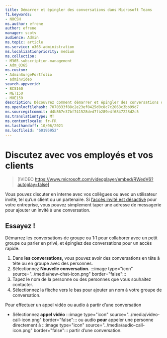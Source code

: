 ```yaml
---
title: Démarrer et épingler des conversations dans Microsoft Teams
f1.keywords:
- NOCSH
ms.author: efrene
author: efrene
manager: scotv
audience: Admin
ms.topic: article
ms.service: o365-administration
ms.localizationpriority: medium
ms.collection:
- M365-subscription-management
- Adm_O365
ms.custom:
- AdminSurgePortfolio
- adminvideo
search.appverid:
- BCS160
- MET150
- MOE150
description: Découvrez comment démarrer et épingler des conversations dans Microsoft Teams.
ms.openlocfilehash: 7070333f88c2e23ef0425d0c8c7c2068c3bb99d7
ms.sourcegitcommit: d4b867e37bf741528ded7fb289e4f6847228d2c5
ms.translationtype: MT
ms.contentlocale: fr-FR
ms.lasthandoff: 10/06/2021
ms.locfileid: "60195952"
---
```

# <a name="chat-with-employees-and-customers"></a>Discutez avec vos employés et vos clients

> [!VIDEO https://www.microsoft.com/videoplayer/embed/RWedV6?autoplay=false]

Vous pouvez discuter en interne avec vos collègues ou avec un utilisateur invité, tel qu’un client ou un partenaire. Si [l’accès invité est désactivé](/microsoftteams/set-up-guests) pour votre entreprise, vous pouvez simplement taper une adresse de messagerie pour ajouter un invité à une conversation.

## <a name="try-it"></a>Essayez !

Démarrez les conversations de groupe ou 1:1 pour collaborer avec un petit groupe ou parler en privé, et épinglez des conversations pour un accès rapide.

1. Dans  **les conversations,** vous pouvez avoir des conversations en tête à tête ou en groupe avec des personnes.
2. Sélectionnez **Nouvelle conversation.** :::image type="icon" source="../media/new-chat-icon.png" border="false":::  
3. Tapez le nom de la personne ou des personnes que vous souhaitez contacter.
4. Sélectionnez la flèche vers le bas pour ajouter un nom à votre groupe de conversation.

Pour effectuer un appel vidéo ou audio à partir d’une conversation

- Sélectionnez  **appel vidéo** :::image type="icon" source="../media/video-call-icon.png" border="false"::: ou audio **pour** appeler une personne directement à :::image type="icon" source="../media/audio-call-icon.png" border="false"::: partir d’une conversation.